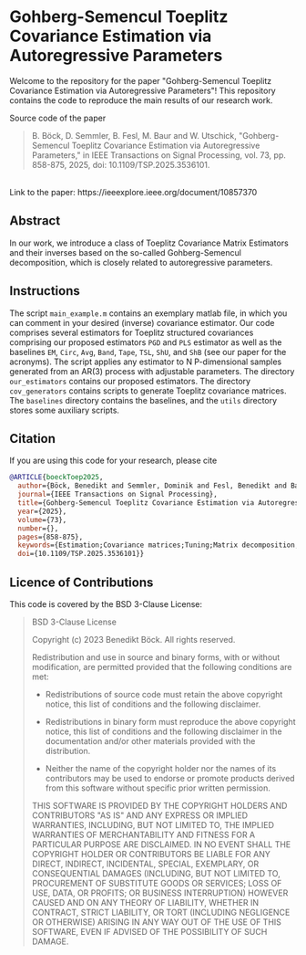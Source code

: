 # Gohberg-Semencul Toeplitz Covariance Estimation via Autoregressive Parameters

Welcome to the repository for the paper "Gohberg-Semencul Toeplitz Covariance Estimation via Autoregressive Parameters"! This repository contains the code to reproduce the main results of our research work.

Source code of the paper 
>B. Böck, D. Semmler, B. Fesl, M. Baur and W. Utschick, "Gohberg-Semencul Toeplitz Covariance Estimation via Autoregressive Parameters," in IEEE Transactions on Signal Processing, vol. 73, pp. 858-875, 2025, doi: 10.1109/TSP.2025.3536101. 
<br>
Link to the paper: https://ieeexplore.ieee.org/document/10857370

## Abstract

In our work, we introduce a class of Toeplitz Covariance Matrix Estimators and their inverses based on the so-called Gohberg-Semencul decomposition, which is closely related to autoregressive parameters.

## Instructions

The script `main_example.m` contains an exemplary matlab file, in which you can comment in your desired (inverse) covariance estimator. Our code comprises several estimators for Toeplitz structured covariances comprising our proposed estimators `PGD` and `PLS` estimator as well as the baselines `EM`, `Circ`, `Avg`, `Band`, `Tape`, `TSL`, `ShU`, and `ShB` (see our paper for the acronyms). The script applies any estimator to N P-dimensional samples generated from an AR(3) process with adjustable parameters. The directory `our_estimators` contains our proposed estimators. The directory `cov_generators` contains scripts to generate Toeplitz covariance matrices. The `baselines` directory contains the baselines, and the `utils` directory stores some auxiliary scripts.

## Citation
If you are using this code for your research, please cite

```bibtex
@ARTICLE{boeckToep2025,
  author={Böck, Benedikt and Semmler, Dominik and Fesl, Benedikt and Baur, Michael and Utschick, Wolfgang},
  journal={IEEE Transactions on Signal Processing}, 
  title={Gohberg-Semencul Toeplitz Covariance Estimation via Autoregressive Parameters}, 
  year={2025},
  volume={73},
  number={},
  pages={858-875},
  keywords={Estimation;Covariance matrices;Tuning;Matrix decomposition;Vectors;Array signal processing;Standards;Parallel processing;Optimization;Hands;Covariance estimation;autoregressive processes;Gohberg-Semencul;Toeplitz;likelihood estimation},
  doi={10.1109/TSP.2025.3536101}}

```
## Licence of Contributions
This code is covered by the BSD 3-Clause License:

> BSD 3-Clause License
>
> Copyright (c) 2023 Benedikt Böck.
> All rights reserved.
>
> Redistribution and use in source and binary forms, with or without
>modification, are permitted provided that the following conditions are met:
>
> * Redistributions of source code must retain the above copyright notice, this
>  list of conditions and the following disclaimer.
>
> * Redistributions in binary form must reproduce the above copyright notice,
>  this list of conditions and the following disclaimer in the documentation
>  and/or other materials provided with the distribution.
>
> * Neither the name of the copyright holder nor the names of its
>  contributors may be used to endorse or promote products derived from
>  this software without specific prior written permission.
>
> THIS SOFTWARE IS PROVIDED BY THE COPYRIGHT HOLDERS AND CONTRIBUTORS "AS IS"
> AND ANY EXPRESS OR IMPLIED WARRANTIES, INCLUDING, BUT NOT LIMITED TO, THE
> IMPLIED WARRANTIES OF MERCHANTABILITY AND FITNESS FOR A PARTICULAR PURPOSE ARE
> DISCLAIMED. IN NO EVENT SHALL THE COPYRIGHT HOLDER OR CONTRIBUTORS BE LIABLE
> FOR ANY DIRECT, INDIRECT, INCIDENTAL, SPECIAL, EXEMPLARY, OR CONSEQUENTIAL
> DAMAGES (INCLUDING, BUT NOT LIMITED TO, PROCUREMENT OF SUBSTITUTE GOODS OR
> SERVICES; LOSS OF USE, DATA, OR PROFITS; OR BUSINESS INTERRUPTION) HOWEVER
> CAUSED AND ON ANY THEORY OF LIABILITY, WHETHER IN CONTRACT, STRICT LIABILITY,
> OR TORT (INCLUDING NEGLIGENCE OR OTHERWISE) ARISING IN ANY WAY OUT OF THE USE
> OF THIS SOFTWARE, EVEN IF ADVISED OF THE POSSIBILITY OF SUCH DAMAGE.

